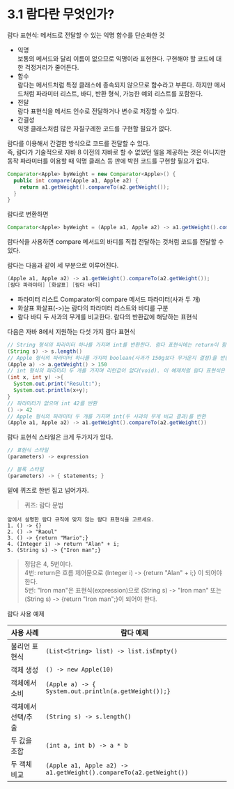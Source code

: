 # 3.1 람다란 무엇인가?
람다 표현식: 메서드로 전달할 수 있는 익명 함수를 단순화한 것  

- 익명  
  보통의 메서드와 달리 이름이 없으므로 익명이라 표현한다. 구현해야 할 코드에 대한 걱정거리가 줄어든다.
- 함수  
  람다는 메서드처럼 특정 클래스에 종속되지 않으므로 함수라고 부른다. 하지만 메서드처럼 파라미터 리스트, 바디, 반환 형식, 가능한 예외 리스트를 포함한다.
- 전달  
  람다 표현식을 메서드 인수로 전달하거나 변수로 저장할 수 있다.
- 간결성  
  익명 클래스처럼 많은 자질구레한 코드를 구현할 필요가 없다.

람다를 이용해서 간결한 방식으로 코드를 전달할 수 있다.  
즉, 람다가 기술적으로 자바 8 이전의 자바로 할 수 없었던 일을 제공하는 것은 아니지만 동작 파라미터를 이용할 때 익명 클래스 등 판에 박힌 코드를 구현할 필요가 없다.  

```java
Comparator<Apple> byWeight = new Comparator<Apple>() {
  public int compare(Apple a1, Apple a2) {
    return a1.getWeight().compareTo(a2.getWeight());
  }
}
```

람다로 변환하면
```java
Comparator<Apple> byWeight = (Apple a1, Apple a2) -> a1.getWeight().compareTo(a2.getWeight());
```

람다식을 사용하면 compare 메서드의 바디를 직접 전달하는 것처럼 코드를 전달할 수 있다.  

람다는 다음과 같이 세 부분으로 이루어진다.
```java
(Apple a1, Apple a2) -> a1.getWeight().compareTo(a2.getWeight());
[람다 파라미터] [화살표] [람다 바디]
```

- 파라미터 리스트
  Comparator의 compare 메서드 파라미터(사과 두 개)
- 화살표
  화살표(->)는 람다의 파라미터 리스트와 바디를 구분
- 람다 바디
  두 사과의 무게를 비교한다. 람다의 반환값에 해당하는 표현식

다음은 자바 8에서 지원하는 다섯 가지 람다 표현식

```java
// String 형식의 파라미터 하나를 가지며 int를 반환한다. 람다 표현식에는 return이 함축되어 있으므로 return 문을 명시적으로 사용하지 않아도 된다.
(String s) -> s.length()
// Apple 형식의 파라미터 하나를 가지며 boolean(사과가 150g보다 무거운지 결정)을 반환
(Apple a) -> a.getWeight() > 150
// int 형식의 파라미터 두 개를 가지며 리턴값이 없다(void). 이 예제처럼 람다 표현식은 여러 행을 포함할 수 있다. 
(int x, int y) ->{
  System.out.print("Result:");
  System.out.println(x+y);
}
// 파라미터가 없으며 int 42를 반환
() -> 42
// Apple 형식의 파라미터 두 개를 가지며 int(두 사과의 무게 비교 결과)를 반환
(Apple a1, Apple a2) -> a1.getWeight().compareTo(a2.getWeight())
```

람다 표현식 스타일은 크게 두가지가 있다.
```java
// 표현식 스타일
(parameters) -> expression

// 블록 스타일
(parameters) -> { statements; }
```

밑에 퀴즈로 한번 집고 넘어가자.

> 퀴즈: 람다 문법
```text
앞에서 설명한 람다 규칙에 맞지 않는 람다 표현식을 고르세요.
1. () -> {}
2. () -> "Raoul"
3. () -> {return "Mario";}
4. (Integer i) -> return "Alan" + i;
5. (String s) -> {"Iron man";}
``` 
> 정답은 4, 5번이다.  
> 4번: return은 흐름 제어문으로 (Integer i) -> {return "Alan" + i;} 이 되어야 한다.  
> 5번: "Iron man"은 표현식(expression)으로 (String s) -> "Iron man" 또는 (String s) -> {return "Iron man";}이 되어야 한다.  

람다 사용 예제

| 사용 사례   |람다 예제|
|---------|---------|
| 불리언 표현식 |`(List<String> list) -> list.isEmpty()`|
| 객체 생성   |`() -> new Apple(10)`|
| 객체에서 소비 |`(Apple a) -> { System.out.println(a.getWeight());}`|
| 객체에서 선택/추출|`(String s) -> s.length()`|
|두 값을 조합|`(int a, int b) -> a * b`|
|두 객체 비교|`(Apple a1, Apple a2) -> a1.getWeight().compareTo(a2.getWeight())`|